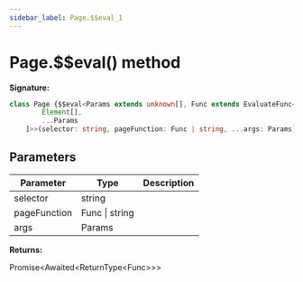 ```yaml
---
sidebar_label: Page.$$eval_1
---
```

# Page.$$eval() method

**Signature:**

```typescript
class Page {$$eval<Params extends unknown[], Func extends EvaluateFunc<[Element[], ...Params]> = EvaluateFunc<[
        Element[],
        ...Params
    ]>>(selector: string, pageFunction: Func | string, ...args: Params): Promise<Awaited<ReturnType<Func>>>;}
```

## Parameters

|  Parameter | Type | Description |
|  --- | --- | --- |
|  selector | string |  |
|  pageFunction | Func \| string |  |
|  args | Params |  |

**Returns:**

Promise&lt;Awaited&lt;ReturnType&lt;Func&gt;&gt;&gt;


